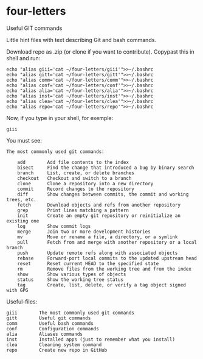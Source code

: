# four-letters

Useful GIT commands

Little hint files with text describing Git and bash commands.

Download repo as .zip (or clone if you want to contribute).
Copypast this in shell and run:

	echo "alias giii='cat ~/four-letters/giii'">>~/.bashrc 
	echo "alias gitt='cat ~/four-letters/gitt'">>~/.bashrc
	echo "alias comm='cat ~/four-letters/comm'">>~/.bashrc
	echo "alias conf='cat ~/four-letters/conf'">>~/.bashrc
	echo "alias alia='cat ~/four-letters/alia'">>~/.bashrc
	echo "alias inst='cat ~/four-letters/inst'">>~/.bashrc
	echo "alias clea='cat ~/four-letters/clea'">>~/.bashrc
	echo "alias repo='cat ~/four-letters/repo'">>~/.bashrc

Now, if you type in your shell, for exemple:

	giii

You must see:

	The most commonly used git commands:
		
		add        Add file contents to the index 
		bisect     Find the change that introduced a bug by binary search 
		branch     List, create, or delete branches 
		checkout   Checkout and switch to a branch 
		clone      Clone a repository into a new directory 
		commit     Record changes to the repository 
		diff       Show changes between commits, the commit and working trees, etc. 
		fetch      Download objects and refs from another repository 
		grep       Print lines matching a pattern 
		init       Create an empty git repository or reinitialize an existing one 
		log        Show commit logs 
		merge      Join two or more development histories 
		mv         Move or rename a file, a directory, or a symlink 
		pull       Fetch from and merge with another repository or a local branch 
		push       Update remote refs along with associated objects 
		rebase     Forward-port local commits to the updated upstream head 
		reset      Reset current HEAD to the specified state 
		rm         Remove files from the working tree and from the index 
		show       Show various types of objects 
		status     Show the working tree status 
		tag        Create, list, delete, or verify a tag object signed with GPG 


Useful-files:

	giii		The most commonly used git commands
	gitt		Useful git commands
	comm		Useful bash commands
	conf		Configuration commands
	alia		Aliases commands
	inst		Installed apps (just to remember what you install)
	clea		Cleaning system command
	repo		Create new repo in GitHub
